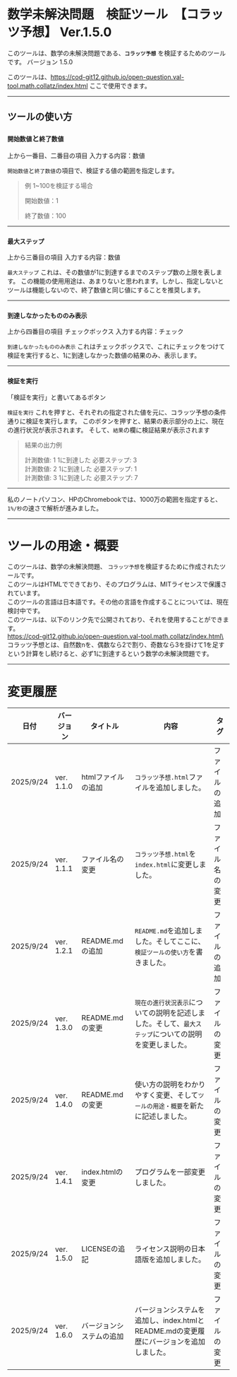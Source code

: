 # 数学未解決問題　検証ツール　【コラッツ予想】 Ver.1.5.0

このツールは、数学の未解決問題である、**`コラッツ予想`** を検証するためのツールです。
バージョン 1.5.0

このツールは、https://cod-git12.github.io/open-question.val-tool.math.collatz/index.html ここで使用できます。

----

## ツールの使い方

### `開始数値`と`終了数値`
上から一番目、二番目の項目
入力する内容：数値


`開始数値`と`終了数値`の項目で、検証する値の範囲を指定します。
>例 1~100を検証する場合
>
>開始数値：1
>
>終了数値：100

---
### `最大ステップ`
上から三番目の項目
入力する内容：数値

`最大ステップ` これは、その数値が1に到達するまでのステップ数の上限を表します。
この機能の使用用途は、あまりないと思われます。しかし、指定しないとツールは機能しないので、終了数値と同じ値にすることを推奨します。

---
### `到達しなかったもののみ表示`
上から四番目の項目
チェックボックス
入力する内容：チェック

`到達しなかったもののみ表示` これはチェックボックスで、これにチェックをつけて検証を実行すると、1に到達しなかった数値の結果のみ、表示します。

---
### `検証を実行`
「検証を実行」と書いてあるボタン

`検証を実行` これを押すと、それぞれの指定された値を元に、コラッツ予想の条件通りに検証を実行します。
このボタンを押すと、結果の表示部分の上に、現在の進行状況が表示されます。
そして、`結果`の欄に検証結果が表示されます

>結果の出力例
>
>計測数値: 1 1に到達した 必要ステップ: 3\
>計測数値: 2 1に到達した 必要ステップ: 1\
>計測数値: 3 1に到達した 必要ステップ: 7

---
私のノートパソコン、HPのChromebookでは、1000万の範囲を指定すると、`1%/秒`の速さで解析が進みました。

---
# ツールの用途・概要
このツールは、数学の未解決問題、 `コラッツ予想`を検証するために作成されたツールです。\
このツールはHTMLでできており、そのプログラムは、MITライセンスで保護されています。\
このツールの言語は日本語です。その他の言語を作成することについては、現在検討中です。\
このツールは、以下のリンク先で公開されており、それを使用することができます。\
https://cod-git12.github.io/open-question.val-tool.math.collatz/index.html\
コラッツ予想とは、自然数nを、偶数なら2で割り、奇数なら3を掛けて1を足すという計算をし続けると、必ず1に到達するという数学の未解決問題です。

---
# 変更履歴

|日付|バージョン|タイトル|内容|タグ|
|---|---|---|---|---|
|2025/9/24|ver. 1.1.0|htmlファイルの追加|`コラッツ予想.html`ファイルを追加しました。|ファイルの追加|
|2025/9/24|ver. 1.1.1|ファイル名の変更|`コラッツ予想.html`を`index.html`に変更しました。|ファイル名の変更|
|2025/9/24|ver. 1.2.1|README.mdの追加|`README.md`を追加しました。そしてここに、`検証ツールの使い方`を書きました。|ファイルの追加|
|2025/9/24|ver. 1.3.0|README.mdの変更|`現在の進行状況表示`についての説明を記述しました。そして、`最大ステップ`についての説明を変更しました。|ファイルの変更|
|2025/9/24|ver. 1.4.0|README.mdの変更|使い方の説明をわかりやすく変更、そして`ツールの用途・概要`を新たに記述しました。|ファイルの変更|
|2025/9/24|ver. 1.4.1|index.htmlの変更|プログラムを一部変更しました。|ファイルの変更|
|2025/9/24|ver. 1.5.0|LICENSEの追記|ライセンス説明の日本語版を追加しました。|ファイルの変更|
|2025/9/24|ver. 1.6.0|バージョンシステムの追加|バージョンシステムを追加し、index.htmlとREADME.mdの変更履歴にバージョンを追加しました。|ファイルの変更|

